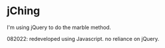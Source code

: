 jChing
======

I'm using jQuery to do the marble method.

082022: redeveloped using Javascript. no reliance on jQuery.
